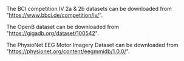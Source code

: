 The BCI competition IV 2a & 2b datasets can be downloaded from "https://www.bbci.de/competition/iv/".


The OpenB dataset can be downloaded from "https://gigadb.org/dataset/100542".


The PhysioNet EEG Motor Imagery Dataset can be downloaded from "https://physionet.org/content/eegmmidb/1.0.0/".
